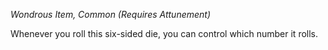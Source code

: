 _Wondrous Item, Common (Requires Attunement)_

Whenever you roll this six-sided die, you can control which number it rolls.